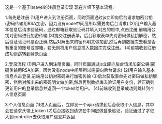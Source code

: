 这是一个基于laravel的注册登录实现
现在介绍下基本流程:

1.首先是注册
(1)用户进入到注册页面，同时页面通过js立即向后台请求加密公钥(密码传输用RSA加密，因为没有node中间层所以需要向后台请求)
(2)用户输入基本信息后请求验证码，通过邮箱获取验证码并填入对应的框中,点击注册,前端用公钥对密码进行加密传输
(3)提交注册表单，后台获取表单先对密码做私钥解密，然后验证验证码是否正确,然后对解出来的密码明文做加密,然后再到数据库去看是否有重复的账号或邮箱，若无则将用户信息插入数据库完成注册。
(4)前端收到注册成功则跳转到登录页面

2.登录流程
(1)用户进入到注册页面，同时页面通过js立即向后台请求加密公钥(密码传输用RSA加密，因为没有node中间层所以需要向后台请求)
(2)用户输入基本信息点击登录,前端用公钥对密码进行加密传输
(3)后台获取表单先对密码做私钥解密，然后对解出来的密码明文做加密,然后再到数据库去验证用户身份，若正确则更新用户的登录信息并返回一个token给用户。
(4)前端收到登录成功则跳转到个人信息页面

3.个人信息页面
(1)进入页面后，立即发一个ajax请求到后台获取个人信息，其中会在请求头带上token
(2)后台接收到请求在中间层做登录验证，验证通过了才进入到controller去获取用户信息并返回
